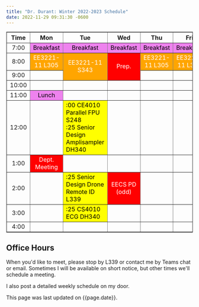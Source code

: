 ```yaml
---
title: "Dr. Durant: Winter 2022-2023 Schedule"
date: 2022-11-29 09:31:30 -0600
---
```


<style type="text/css">
td        { text-align: center;                      }
td.am     { background-color: red;     color: white; }
td.ce4010 { background-color: yellow;  color: black; text-align: left; }
td.ee3221 { background-color: orange;  color: white; }
td.lunch  { background-color: violet;  color: black; }
</style>

<div align="center">
<table border>
<tr><th>Time</th>       <th>Mon</th>                            <th>Tue</th>                                                                                    <th>Wed</th>                        <th>Thu</th>                            <th>Fri</th>                            </tr>
<tr><td>7:00</td>       <td class="lunch">Breakfast</td>        <td class="lunch">Breakfast</td>                                                                <td class="lunch">Breakfast</td>    <td class="lunch">Breakfast</td>        <td class="lunch">Breakfast</td>        </tr>
<tr><td>8:00</td>       <td class="ee3221">EE3221-11 L305</td>  <td class="ee3221" rowspan="2">EE3221-11 S343</td>                                              <td class="am" rowspan=2>Prep.</td> <td class="ee3221">EE3221-11 L305</td>  <td class="ee3221">EE3221-11 L305</td>  </tr>
<tr><td>9:00</td>       <td>&nbsp;</td>                                                                                                                                                             <td>&nbsp;</td>                         <td>&nbsp;</td>                         </tr>
<tr><td>10:00</td>      <td>&nbsp;</td>                         <td>&nbsp;</td>                                                                                 <td>&nbsp;</td>                     <td>&nbsp;</td>                         <td>&nbsp;</td>                         </tr>
<tr><td>11:00</td>      <td class="lunch">Lunch</td>            <td>&nbsp;</td>                                                                                 <td>&nbsp;</td>                     <td>&nbsp;</td>                         <td>&nbsp;</td>                         </tr>
<tr><td>12:00</td>      <td>&nbsp;</td>                         <td class="ce4010">:00 CE4010 Parallel FPU S248<br/>:25 Senior Design Amplisampler DH340</td>   <td>&nbsp;</td>                     <td>&nbsp;</td>                         <td>&nbsp;</td>                         </tr>
<tr><td>1:00</td>       <td class="am">Dept. Meeting</td>       <td>&nbsp;</td>                                                                                 <td>&nbsp;</td>                     <td>&nbsp;</td>                         <td>&nbsp;</td>                         </tr>
<tr><td>2:00</td>       <td>&nbsp;</td>                         <td class="ce4010">:25 Senior Design Drone Remote ID L339</td>                                  <td class="am">EECS PD (odd)</td>   <td>&nbsp;</td>                         <td>&nbsp;</td>                         </tr>
<tr><td>3:00</td>       <td>&nbsp;</td>                         <td class="ce4010">:25 CS4010 ECG DH340</td>                                                    <td>&nbsp;</td>                     <td>&nbsp;</td>                         <td>&nbsp;</td>                         </tr>
<tr><td>4:00</td>       <td>&nbsp;</td>                         <td>&nbsp;</td>                                                                                 <td>&nbsp;</td>                     <td>&nbsp;</td>                         <td>&nbsp;</td>                         </tr>
</table>
</div>

## Office Hours

When you'd like to meet, please stop by L339 or contact me by Teams chat or email. Sometimes I will be available on short notice, but other times we'll schedule a meeting.

I also post a detailed weekly schedule on my door.

This page was last updated on {{page.date}}.

